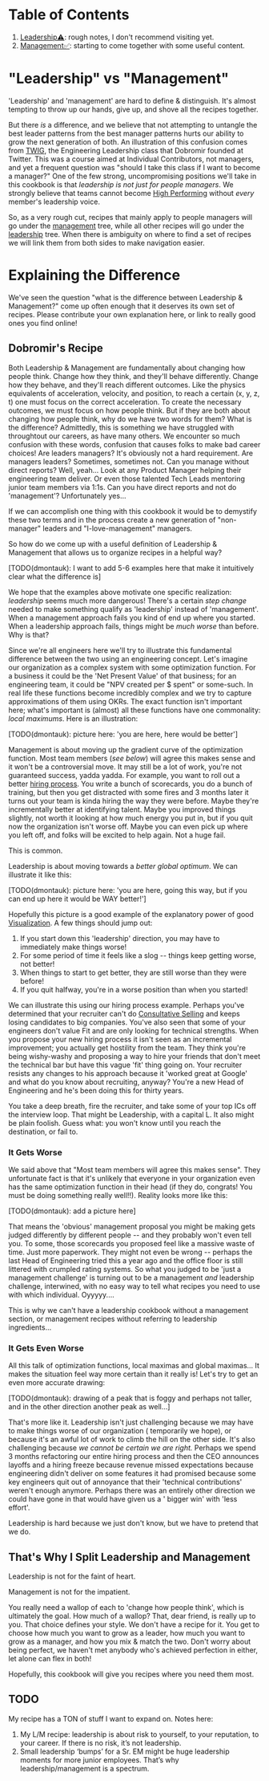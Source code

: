 # Table of Contents

1. [Leadership⚠️](leadership/): rough notes, I don't recommend visiting yet.
1. [Management✅](management/): starting to come together with some useful content.

# "Leadership" vs "Management"
'Leadership' and 'management' are hard to define & distinguish. It's almost tempting to throw up our hands, give up, and shove all the recipes together.

But there _is_ a difference, and we believe that not attempting to untangle the best leader patterns from the best manager patterns hurts our ability to grow the next generation of both. An illustration of this confusion comes from [TWIG](need_link_here), the Engineering Leadership class that Dobromir founded at Twitter. This was a course aimed at Individual Contributors, not managers, and yet a frequent question was "should I take this class if I want to become a manager?" One of the few strong, uncompromising positions we'll take in this cookbook is that _leadership is not just for people managers_. We strongly believe that teams cannot become [High Performing](need_link_here) without _every_ member's leadership voice. 

So, as a very rough cut, recipes that mainly apply to people managers will go under the [management](management/) tree, while all other recipes will go under the [leadership](leadership/) tree. When there is ambiguity on where to find a set of recipes we will link them from both sides to make navigation easier.


# Explaining the Difference

We've seen the question "what is the difference between Leadership & Management?" come up often enough that it deserves its own set of recipes. Please contribute your own explanation here, or link to really good ones you find online!

## Dobromir's Recipe

Both Leadership & Management are fundamentally about changing how people think. Change how they think, and they'll
behave differently. Change how they behave, and they'll reach different outcomes. Like the physics equivalents of
acceleration, velocity, and position, to reach a certain (x, y, z, t) one must focus on the correct acceleration. To
create the necessary outcomes, we must focus on how people think. But if they are both about changing how people think,
why do we have two words for them? What is the difference? Admittedly, this is something we have struggled with
throughtout our careers, as have many others. We encounter so much confusion with these words, confusion that causes
folks to make bad career choices! Are leaders managers? It's obviously not a hard requirement. Are managers leaders?
Sometimes, sometimes not. Can you manage without direct reports? Well, yeah... Look at any Product Manager helping their
engineering team deliver. Or even those talented Tech Leads mentoring junior team members via 1:1s. Can you have direct
reports and not do 'management'? Unfortunately yes...

If we can accomplish one thing with this cookbook it would be to demystify these two terms and in the process create a
new generation of "non-manager" leaders and "I-love-management" managers.

So how do we come up with a useful definition of Leadership & Management that allows us to organize recipes in a helpful
way?

[TODO(dmontauk): I want to add 5-6 examples here that make it intuitively clear what the difference is]

We hope that the examples above motivate one specific realization: _leadership_ seems much more dangerous! There's a
certain _step change_ needed to make something qualify as 'leadership' instead of 'management'. When a management
approach fails you kind of end up where you started. When a leadership approach fails, things might be _much worse_ than
before. Why is that?

Since we're all engineers here we'll try to illustrate this fundamental difference between the two using an engineering
concept. Let's imagine our organization as a complex system with some optimization function. For a business it could be
the 'Net Present Value' of that business; for an engineering team, it could be "NPV created per $ spent" or some-such.
In real life these functions become incredibly complex and we try to capture approximations of them using OKRs. The
exact function isn't important here; what's important is (almost) all these functions have one commonality: _local
maximums_. Here is an illustration:

[TODO(dmontauk): picture here: 'you are here, here would be better']

Management is about moving up the gradient curve of the optimization function. Most team members (_see below_) will
agree this makes sense and it won't be a controversial move. It may still be a lot of work, you're not guaranteed
success, yadda yadda. For example, you want to roll out a
better [hiring process](management/increasing_the_capacity_to_win/hiring). You write a bunch of scorecards, you do a
bunch of training, but then you get distracted with some fires and 3 months later it turns out your team is kinda hiring
the way they were before. Maybe they're incrementally better at identifying talent. Maybe you improved things slightly,
not worth it looking at how much energy you put in, but if you quit now the organization isn't worse off. Maybe you can
even pick up where you left off, and folks will be excited to help again. Not a huge fail.

This is common.

Leadership is about moving towards a _better global optimum_. We can illustrate it like this:

[TODO(dmontauk): picture here: 'you are here, going this way, but if you can end up here it would be WAY better!']

Hopefully this picture is a good example of the explanatory power of good [Visualization](/tools/visualization.md). A
few things should jump out:

1. If you start down this 'leadership' direction, you may have to immediately make things worse!
1. For some period of time it feels like a slog -- things keep getting worse, not better!
1. When things to start to get better, they are still worse than they were before!
1. If you quit halfway, you're in a worse position than when you started!

We can illustrate this using our hiring process example. Perhaps you've determined that your recruiter can't
do [Consultative Selling](/tools/consultative_selling.md) and keeps losing candidates to big companies. You've also seen
that some of your engineers don't value Fit and are only looking for technical strengths. When you propose your new
hiring process it isn't seen as an incremental improvement; you actually get hostility from the team. They think you're
being wishy-washy and proposing a way to hire your friends that don't meet the technical bar but have this vague 'fit'
thing going on. Your recruiter resists any changes to his approach because it 'worked great at Google' and what do you
know about recruiting, anyway? You're a new Head of Engineering and he's been doing this for thirty years.

You take a deep breath, fire the recruiter, and take some of your top ICs off the interview loop. That might be
Leadership, with a capital L. It also might be plain foolish. Guess what: you won't know until you reach the
destination, or fail to.

### It Gets Worse

We said above that "Most team members will agree this makes sense". They unfortunate fact is that it's unlikely that
everyone in your organization even has the same optimization function in their head (if they do, congrats! You must be
doing something really well!!). Reality looks more like this:

[TODO(dmontauk): add a picture here]

That means the 'obvious' management proposal you might be making gets judged differently by different people -- and they
probably won't even tell you. To some, those scorecards you proposed feel like a massive waste of time. Just more
paperwork. They might not even be wrong -- perhaps the last Head of Engineering tried this a year ago and the office
floor is still littered with crumpled rating systems. So what you judged to be 'just a management challenge' is turning
out to be a management _and_ leadership challenge, interwined, with no easy way to tell what recipes you need to use
with which individual. Oyyyyy....

This is why we can't have a leadership cookbook without a management section, or management recipes without referring to
leadership ingredients...

### It Gets Even Worse

All this talk of optimization functions, local maximas and global maximas... It makes the situation feel way more
certain than it really is! Let's try to get an even more accurate drawing:

[TODO(dmontauk): drawing of a peak that is foggy and perhaps not taller, and in the other direction another peak as well...]

That's more like it. Leadership isn't just challenging because we may have to make things worse of our organization (
temporarily we hope), or because it's an awful lot of work to climb the hill on the other side. It's also challenging
because _we cannot be certain we are right._ Perhaps we spend 3 months refactoring our entire hiring process and then
the CEO announces layoffs and a hiring freeze because revenue missed expectations because engineering didn't deliver on
some features it had promised because some key engineers quit out of annoyance that their 'technical contributions'
weren't enough anymore. Perhaps there was an entirely other direction we could have gone in that would have given us a '
bigger win' with 'less effort'.

Leadership is hard because we just don't know, but we have to pretend that we do.

## That's Why I Split Leadership and Management

Leadership is not for the faint of heart.

Management is not for the impatient.

You really need a wallop of each to 'change how people think', which is ultimately the goal. How much of a wallop? That,
dear friend, is really up to you. That choice defines your style. We don't have a recipe for it. You get to choose how
much you want to grow as a leader, how much you want to grow as a manager, and how you mix & match the two. Don't worry
about being perfect, we haven't met anybody who's achieved perfection in either, let alone can flex in both!

Hopefully, this cookbook will give you recipes where you need them most. 


## TODO
My recipe has a TON of stuff I want to expand on. Notes here:

 1. My L/M recipe: leadership is about risk to yourself, to your reputation, to your career. If there is no risk, it’s not leadership. 
2. Small leadership ‘bumps’ for a Sr. EM might be huge leadership moments for more junior employees. That’s why leadership/management is a spectrum. 
